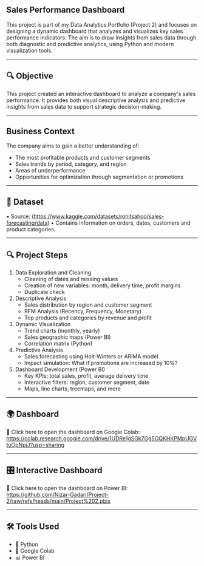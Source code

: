 ## Sales Performance Dashboard

This project is part of my Data Analytics Portfolio (Project 2) and focuses on designing a dynamic dashboard that analyzes and visualizes key sales performance indicators. The aim is to draw insights from sales data through both diagnostic and predictive analytics, using Python and modern visualization tools.
________________________________________
## 🔍 Objective
This project created an interactive dashboard to analyze a company's sales performance. It provides both visual descriptive analysis and predictive insights from sales data to support strategic decision-making.
________________________________________
## Business Context
The company aims to gain a better understanding of:
- The most profitable products and customer segments
- Sales trends by period, category, and region
- Areas of underperformance
- Opportunities for optimization through segmentation or promotions
________________________________________
## 📑 Dataset
•	Source: (https://www.kaggle.com/datasets/rohitsahoo/sales-forecasting/data)
•	Contains information on orders, dates, customers and product categories.
________________________________________
## 🔍 Project Steps
1. Data Exploration and Cleaning
   - Cleaning of dates and missing values
   - Creation of new variables: month, delivery time, profit margins
   -  Duplicate check
2. Descriptive Analysis
   - Sales distribution by region and customer segment
   - RFM Analysis (Recency, Frequency, Monetary)
   - Top products and categories by revenue and profit
4. Dynamic Visualization
   - Trend charts (monthly, yearly)
   - Sales geographic maps (Power BI)
   - Correlation matrix (Python)
5. Predictive Analysis
   - Sales forecasting using Holt-Winters or ARIMA model
   - Impact simulation: What if promotions are increased by 10%?
6. Dashboard Development (Power BI)
   - Key KPIs: total sales, profit, average delivery time
   - Interactive filters: region, customer segment, date
   - Maps, line charts, treemaps, and more
________________________________________
## 🌍 Dashboard
🔗 Click here to open the dashboard on Google Colab:
https://colab.research.google.com/drive/1UDRe1gSGk7Gg5OQKHKPMpUGVtuOpNpjJ?usp=sharing
________________________________________
## 🎛️ Interactive Dashboard
🔗 Click here to open the dashboard on Power BI:                               
https://github.com/Nizar-Gadari/Project-2/raw/refs/heads/main/Project%202.pbix
________________________________________
## 🛠️ Tools Used

- 🐍 Python  
- 🧪 Google Colab  
- 📊 Power BI
